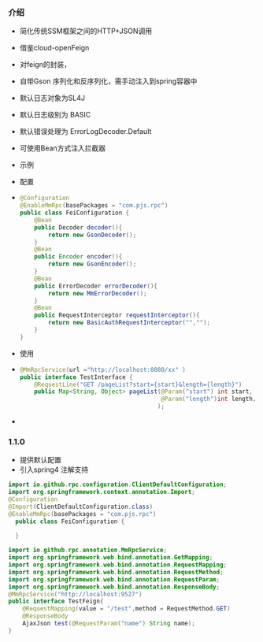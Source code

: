 ### 介绍
- 简化传统SSM框架之间的HTTP+JSON调用

- 借鉴cloud-openFeign

- 对feign的封装，

- 自带Gson 序列化和反序列化，需手动注入到spring容器中

- 默认日志对象为SL4J

- 默认日志级别为 BASIC

- 默认错误处理为 ErrorLogDecoder.Default

- 可使用Bean方式注入拦截器

- 示例

- 配置

- ```java
  @Configuration
  @EnableMmRpc(basePackages = "com.pjs.rpc")
  public class FeiConfiguration {
      @Bean
      public Decoder decoder(){
          return new GsonDecoder();
      }
      @Bean
      public Encoder encoder(){
          return new GsonEncoder();
      }
      @Bean
      public ErrorDecoder errorDecoder(){
          return new MmErrorDecoder();
      }
      @Bean
      public RequestInterceptor requestInterceptor(){
          return new BasicAuthRequestInterceptor("","");
      }
  }
  ```

- 使用

- ```java
  @MmRpcService(url ="http://localhost:8080/xx" )
  public interface TestInterface {
      @RequestLine("GET /pageList?start={start}&length={length}")
      public Map<String, Object> pageList(@Param("start") int start,
                                          @Param("length")int length,
                                         );
  ```

- 
### 1.1.0 
- 提供默认配置
- 引入spring4 注解支持

```java
import io.github.rpc.configuration.ClientDefaultConfiguration;
import org.springframework.context.annotation.Import;
@Configuration
@Import(ClientDefaultConfiguration.class)
@EnableMmRpc(basePackages = "com.pjs.rpc")
  public class FeiConfiguration {
     
  }
```
```java
import io.github.rpc.annotation.MmRpcService;
import org.springframework.web.bind.annotation.GetMapping;
import org.springframework.web.bind.annotation.RequestMapping;
import org.springframework.web.bind.annotation.RequestMethod;
import org.springframework.web.bind.annotation.RequestParam;
import org.springframework.web.bind.annotation.ResponseBody;
@MmRpcService("http://localhost:9527")
public interface TestFeign{
    @RequestMapping(value = "/test",method = RequestMethod.GET)
    @ResponseBody
    AjaxJson test(@RequestParam("name") String name);
}
```